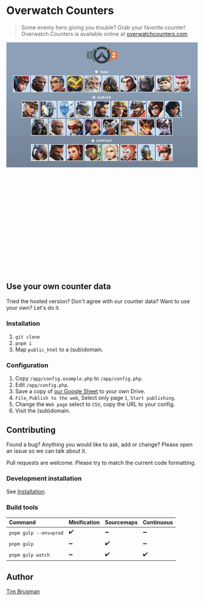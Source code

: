 # Overwatch Counters

> Some enemy hero giving you trouble? Grab your favorite counter!\
> Overwatch Counters is available online at [overwatchcounters.com](https://overwatchcounters.com/).

![demo](/demo.gif)

<br>
<br>
<br>
<br>
<br>
<br>
<br>
<br>
<br>
<br>
<br>
<br>
<br>
<br>
<br>


## Use your own counter data

Tried the hosted version? Don't agree with our counter data? Want to use your own? Let's do it.

### Installation

1. `git clone`
1. `pnpm i`
1. Map `public_html` to a (sub)domain.

### Configuration

1. Copy `/app/config.example.php` to `/app/config.php`.
1. Edit `/app/config.php`.
1. Save a copy of [our Google Sheet](https://docs.google.com/spreadsheets/d/1v-zzhduSF6UUw-9SNDhAkL9gC4Mppk2SQ0L0gz0CWS0/edit?usp=sharing) to your own Drive.
1. `File`, `Publish to the web`, Select only page `1`, `Start publishing`.
1. Change the `Web page` select to `CSV`, copy the URL to your config.
1. Visit the (sub)domain.

## Contributing

Found a bug? Anything you would like to ask, add or change? Please open an issue so we can talk about it.

Pull requests are welcome. Please try to match the current code formatting.

### Development installation

See [Installation](#Installation).

### Build tools

Command | Minification | Sourcemaps | Continuous
:--- |:--- |:--- |:---
`pnpm gulp --env=prod` | :heavy_check_mark: | :heavy_minus_sign: | :heavy_minus_sign:
`pnpm gulp` | :heavy_minus_sign: | :heavy_check_mark: | :heavy_minus_sign:
`pnpm gulp watch` | :heavy_minus_sign: | :heavy_check_mark: | :heavy_check_mark:

## Author

[Tim Brugman](https://timbr.dev/)